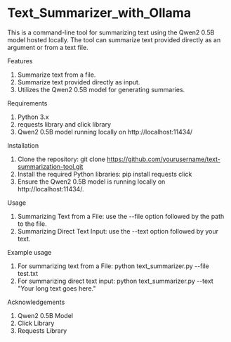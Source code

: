 # Text_Summarizer_with_Ollama

This is a command-line tool for summarizing text using the Qwen2 0.5B model hosted locally. The tool can summarize text provided directly as an argument or from a text file.

Features
1. Summarize text from a file.
2. Summarize text provided directly as input.
3. Utilizes the Qwen2 0.5B model for generating summaries.

Requirements
1. Python 3.x
2. requests library and click library
3. Qwen2 0.5B model running locally on http://localhost:11434/

Installation
1. Clone the repository: git clone https://github.com/yourusername/text-summarization-tool.git
2. Install the required Python libraries: pip install requests click
3. Ensure the Qwen2 0.5B model is running locally on http://localhost:11434/.

Usage
1. Summarizing Text from a File: use the --file option followed by the path to the file.
2. Summarizing Direct Text Input: use the --text option followed by your text.

Example usage
1. For summarizing text from a File: python text_summarizer.py --file test.txt
2. For summarizing direct text input: python text_summarizer.py --text "Your long text goes here."

Acknowledgements
1. Qwen2 0.5B Model
2. Click Library
3. Requests Library



